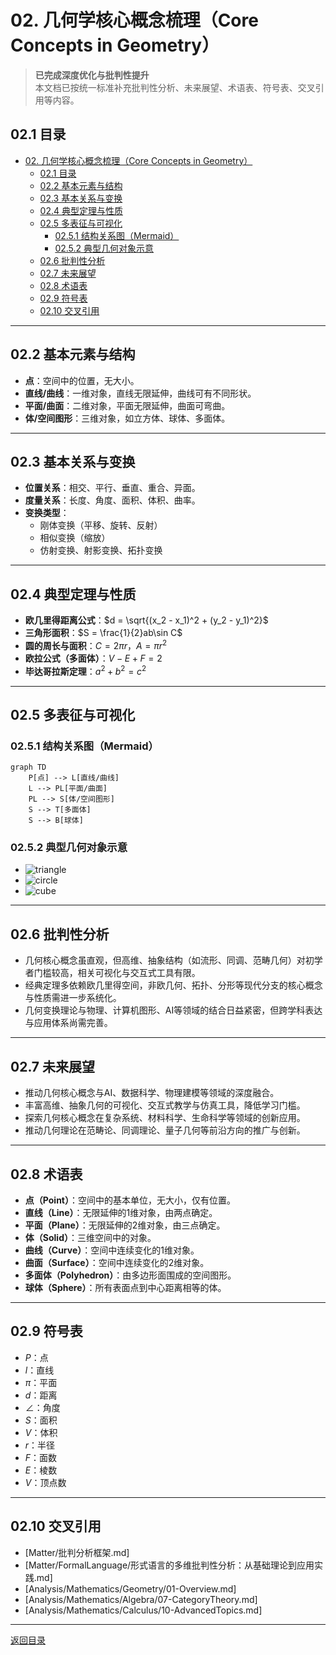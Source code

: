 # 02. 几何学核心概念梳理（Core Concepts in Geometry）

> **已完成深度优化与批判性提升**  
> 本文档已按统一标准补充批判性分析、未来展望、术语表、符号表、交叉引用等内容。

## 02.1 目录

- [02. 几何学核心概念梳理（Core Concepts in Geometry）](#02-几何学核心概念梳理core-concepts-in-geometry)
  - [02.1 目录](#021-目录)
  - [02.2 基本元素与结构](#022-基本元素与结构)
  - [02.3 基本关系与变换](#023-基本关系与变换)
  - [02.4 典型定理与性质](#024-典型定理与性质)
  - [02.5 多表征与可视化](#025-多表征与可视化)
    - [02.5.1 结构关系图（Mermaid）](#0251-结构关系图mermaid)
    - [02.5.2 典型几何对象示意](#0252-典型几何对象示意)
  - [02.6 批判性分析](#026-批判性分析)
  - [02.7 未来展望](#027-未来展望)
  - [02.8 术语表](#028-术语表)
  - [02.9 符号表](#029-符号表)
  - [02.10 交叉引用](#0210-交叉引用)

---

## 02.2 基本元素与结构

- **点**：空间中的位置，无大小。
- **直线/曲线**：一维对象，直线无限延伸，曲线可有不同形状。
- **平面/曲面**：二维对象，平面无限延伸，曲面可弯曲。
- **体/空间图形**：三维对象，如立方体、球体、多面体。

---

## 02.3 基本关系与变换

- **位置关系**：相交、平行、垂直、重合、异面。
- **度量关系**：长度、角度、面积、体积、曲率。
- **变换类型**：
  - 刚体变换（平移、旋转、反射）
  - 相似变换（缩放）
  - 仿射变换、射影变换、拓扑变换

---

## 02.4 典型定理与性质

- **欧几里得距离公式**：$d = \sqrt{(x_2 - x_1)^2 + (y_2 - y_1)^2}$
- **三角形面积**：$S = \frac{1}{2}ab\sin C$
- **圆的周长与面积**：$C = 2\pi r$，$A = \pi r^2$
- **欧拉公式（多面体）**：$V - E + F = 2$
- **毕达哥拉斯定理**：$a^2 + b^2 = c^2$

---

## 02.5 多表征与可视化

### 02.5.1 结构关系图（Mermaid）

```mermaid
graph TD
    P[点] --> L[直线/曲线]
    L --> PL[平面/曲面]
    PL --> S[体/空间图形]
    S --> T[多面体]
    S --> B[球体]
```

### 02.5.2 典型几何对象示意

- ![triangle](https://latex.codecogs.com/svg.image?\triangle%20ABC)
- ![circle](https://latex.codecogs.com/svg.image?\bigcirc%20O)
- ![cube](https://latex.codecogs.com/svg.image?\text{Cube})

---

## 02.6 批判性分析

- 几何核心概念虽直观，但高维、抽象结构（如流形、同调、范畴几何）对初学者门槛较高，相关可视化与交互式工具有限。
- 经典定理多依赖欧几里得空间，非欧几何、拓扑、分形等现代分支的核心概念与性质需进一步系统化。
- 几何变换理论与物理、计算机图形、AI等领域的结合日益紧密，但跨学科表达与应用体系尚需完善。

---

## 02.7 未来展望

- 推动几何核心概念与AI、数据科学、物理建模等领域的深度融合。
- 丰富高维、抽象几何的可视化、交互式教学与仿真工具，降低学习门槛。
- 探索几何核心概念在复杂系统、材料科学、生命科学等领域的创新应用。
- 推动几何理论在范畴论、同调理论、量子几何等前沿方向的推广与创新。

---

## 02.8 术语表

- **点（Point）**：空间中的基本单位，无大小，仅有位置。
- **直线（Line）**：无限延伸的1维对象，由两点确定。
- **平面（Plane）**：无限延伸的2维对象，由三点确定。
- **体（Solid）**：三维空间中的对象。
- **曲线（Curve）**：空间中连续变化的1维对象。
- **曲面（Surface）**：空间中连续变化的2维对象。
- **多面体（Polyhedron）**：由多边形面围成的空间图形。
- **球体（Sphere）**：所有表面点到中心距离相等的体。

---

## 02.9 符号表

- $P$：点
- $l$：直线
- $\pi$：平面
- $d$：距离
- $\angle$：角度
- $S$：面积
- $V$：体积
- $r$：半径
- $F$：面数
- $E$：棱数
- $V$：顶点数

---

## 02.10 交叉引用

- [Matter/批判分析框架.md]
- [Matter/FormalLanguage/形式语言的多维批判性分析：从基础理论到应用实践.md]
- [Analysis/Mathematics/Geometry/01-Overview.md]
- [Analysis/Mathematics/Algebra/07-CategoryTheory.md]
- [Analysis/Mathematics/Calculus/10-AdvancedTopics.md]

---

[返回目录](#021-目录)
